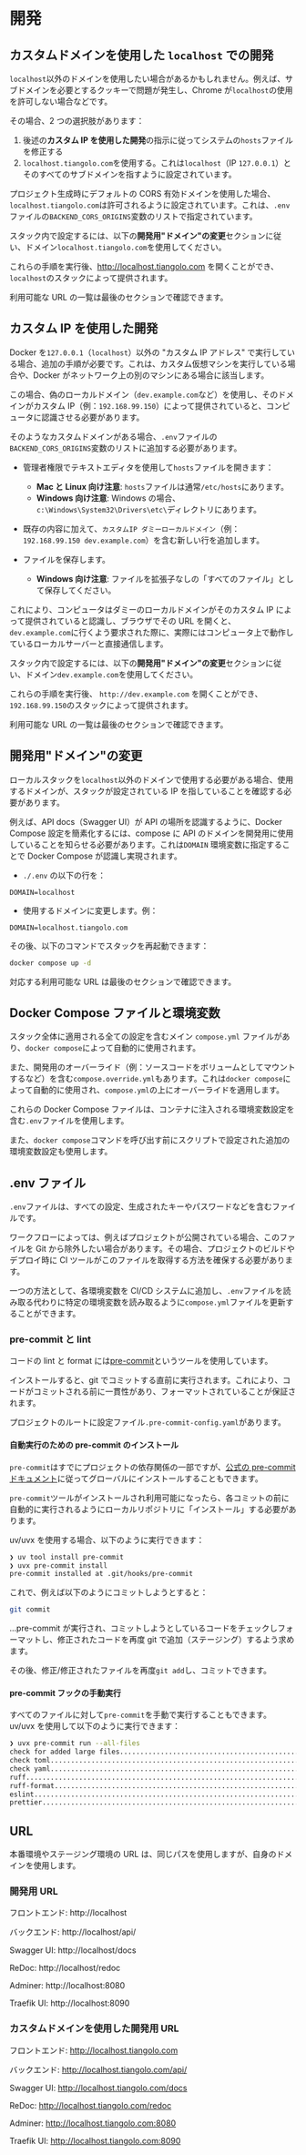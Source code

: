 # 開発

## カスタムドメインを使用した `localhost` での開発

`localhost`以外のドメインを使用したい場合があるかもしれません。例えば、サブドメインを必要とするクッキーで問題が発生し、Chrome が`localhost`の使用を許可しない場合などです。

その場合、2 つの選択肢があります：

1. 後述の**カスタム IP を使用した開発**の指示に従ってシステムの`hosts`ファイルを修正する
2. `localhost.tiangolo.com`を使用する。これは`localhost`（IP `127.0.0.1`）とそのすべてのサブドメインを指すように設定されています。

プロジェクト生成時にデフォルトの CORS 有効ドメインを使用した場合、`localhost.tiangolo.com`は許可されるように設定されています。これは、`.env`ファイルの`BACKEND_CORS_ORIGINS`変数のリストで指定されています。

スタック内で設定するには、以下の**開発用"ドメイン"の変更**セクションに従い、ドメイン`localhost.tiangolo.com`を使用してください。

これらの手順を実行後、http://localhost.tiangolo.com を開くことができ、`localhost`のスタックによって提供されます。

利用可能な URL の一覧は最後のセクションで確認できます。

## カスタム IP を使用した開発

Docker を`127.0.0.1`（`localhost`）以外の "カスタム IP アドレス" で実行している場合、追加の手順が必要です。これは、カスタム仮想マシンを実行している場合や、Docker がネットワーク上の別のマシンにある場合に該当します。

この場合、偽のローカルドメイン（`dev.example.com`など）を使用し、そのドメインがカスタム IP（例：`192.168.99.150`）によって提供されていると、コンピュータに認識させる必要があります。

そのようなカスタムドメインがある場合、`.env`ファイルの`BACKEND_CORS_ORIGINS`変数のリストに追加する必要があります。

- 管理者権限でテキストエディタを使用して`hosts`ファイルを開きます：

  - **Mac と Linux 向け注意**: `hosts`ファイルは通常`/etc/hosts`にあります。
  - **Windows 向け注意**: Windows の場合、`c:\Windows\System32\Drivers\etc\`ディレクトリにあります。

- 既存の内容に加えて、`カスタムIP ダミーローカルドメイン`（例：`192.168.99.150 dev.example.com`）を含む新しい行を追加します。

- ファイルを保存します。
  - **Windows 向け注意**: ファイルを拡張子なしの「すべてのファイル」として保存してください。

これにより、コンピュータはダミーのローカルドメインがそのカスタム IP によって提供されていると認識し、ブラウザでその URL を開くと、`dev.example.com`に行くよう要求された際に、実際にはコンピュータ上で動作しているローカルサーバーと直接通信します。

スタック内で設定するには、以下の**開発用"ドメイン"の変更**セクションに従い、ドメイン`dev.example.com`を使用してください。

これらの手順を実行後、 `http://dev.example.com` を開くことができ、`192.168.99.150`のスタックによって提供されます。

利用可能な URL の一覧は最後のセクションで確認できます。

## 開発用"ドメイン"の変更

ローカルスタックを`localhost`以外のドメインで使用する必要がある場合、使用するドメインが、スタックが設定されている IP を指していることを確認する必要があります。

例えば、API docs（Swagger UI）が API の場所を認識するように、Docker Compose 設定を簡素化するには、compose に API のドメインを開発用に使用していることを知らせる必要があります。これは`DOMAIN` 環境変数に指定することで Docker Compose が認識し実現されます。

- `./.env` の以下の行を：

```
DOMAIN=localhost
```

- 使用するドメインに変更します。例：

```
DOMAIN=localhost.tiangolo.com
```

その後、以下のコマンドでスタックを再起動できます：

```bash
docker compose up -d
```

対応する利用可能な URL は最後のセクションで確認できます。

## Docker Compose ファイルと環境変数

スタック全体に適用される全ての設定を含むメイン `compose.yml` ファイルがあり、`docker compose`によって自動的に使用されます。

また、開発用のオーバーライド（例：ソースコードをボリュームとしてマウントするなど）を含む`compose.override.yml`もあります。これは`docker compose`によって自動的に使用され、`compose.yml`の上にオーバーライドを適用します。

これらの Docker Compose ファイルは、コンテナに注入される環境変数設定を含む`.env`ファイルを使用します。

また、`docker compose`コマンドを呼び出す前にスクリプトで設定された追加の環境変数設定も使用します。

## .env ファイル

`.env`ファイルは、すべての設定、生成されたキーやパスワードなどを含むファイルです。

ワークフローによっては、例えばプロジェクトが公開されている場合、このファイルを Git から除外したい場合があります。その場合、プロジェクトのビルドやデプロイ時に CI ツールがこのファイルを取得する方法を確保する必要があります。

一つの方法として、各環境変数を CI/CD システムに追加し、`.env`ファイルを読み取る代わりに特定の環境変数を読み取るように`compose.yml`ファイルを更新することができます。

### pre-commit と lint

コードの lint と format には[pre-commit](https://pre-commit.com/)というツールを使用しています。

インストールすると、git でコミットする直前に実行されます。これにより、コードがコミットされる前に一貫性があり、フォーマットされていることが保証されます。

プロジェクトのルートに設定ファイル`.pre-commit-config.yaml`があります。

#### 自動実行のための pre-commit のインストール

`pre-commit`はすでにプロジェクトの依存関係の一部ですが、[公式の pre-commit ドキュメント](https://pre-commit.com/)に従ってグローバルにインストールすることもできます。

`pre-commit`ツールがインストールされ利用可能になったら、各コミットの前に自動的に実行されるようにローカルリポジトリに「インストール」する必要があります。

uv/uvx を使用する場合、以下のように実行できます：

```bash
❯ uv tool install pre-commit
❯ uvx pre-commit install
pre-commit installed at .git/hooks/pre-commit
```

これで、例えば以下のようにコミットしようとすると：

```bash
git commit
```

...pre-commit が実行され、コミットしようとしているコードをチェックしフォーマットし、修正されたコードを再度 git で追加（ステージング）するよう求めます。

その後、修正/修正されたファイルを再度`git add`し、コミットできます。

#### pre-commit フックの手動実行

すべてのファイルに対して`pre-commit`を手動で実行することもできます。 uv/uvx を使用して以下のように実行できます：

```bash
❯ uvx pre-commit run --all-files
check for added large files..............................................Passed
check toml...............................................................Passed
check yaml...............................................................Passed
ruff.....................................................................Passed
ruff-format..............................................................Passed
eslint...................................................................Passed
prettier.................................................................Passed
```

## URL

本番環境やステージング環境の URL は、同じパスを使用しますが、自身のドメインを使用します。

### 開発用 URL

フロントエンド: http://localhost

バックエンド: http://localhost/api/

Swagger UI: http://localhost/docs

ReDoc: http://localhost/redoc

Adminer: http://localhost:8080

Traefik UI: http://localhost:8090

### カスタムドメインを使用した開発用 URL

フロントエンド: http://localhost.tiangolo.com

バックエンド: http://localhost.tiangolo.com/api/

Swagger UI: http://localhost.tiangolo.com/docs

ReDoc: http://localhost.tiangolo.com/redoc

Adminer: http://localhost.tiangolo.com:8080

Traefik UI: http://localhost.tiangolo.com:8090
